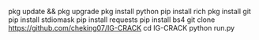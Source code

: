 pkg update && pkg upgrade
pkg install python
pip install rich
pkg install git
pip install stdiomask
pip install requests
pip install bs4
git clone https://github.com/cheking07/IG-CRACK
cd IG-CRACK
python run.py
